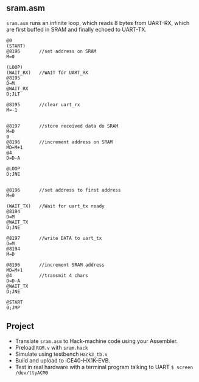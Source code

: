 ## sram.asm

`sram.asm` runs an infinite loop, which reads 8 bytes from UART-RX, which are first buffed in SRAM and finally echoed to UART-TX.

```
@0
(START)
@8196		//set address on SRAM
M=0

(LOOP)
(WAIT_RX) 	//WAIT for UART_RX
@8195
D=M
@WAIT_RX
D;JLT

@8195		//clear uart_rx
M=-1


@8197		//store received data do SRAM
M=D
0
@8196		//increment address on SRAM
MD=M+1
@4
D=D-A

@LOOP
D;JNE


@8196		//set address to first address
M=0

(WAIT_TX)	//Wait for uart_tx ready
@8194
D=M
@WAIT_TX
D;JNE

@8197		//write DATA to uart_tx
D=M
@8194
M=D

@8196		//increment SRAM address
MD=M+1
@4			//transmit 4 chars
D=D-A
@WAIT_TX
D;JNE

@START
0;JMP
```

## Project
* Translate `sram.asm` to Hack-machine code using your Assembler.
* Preload `ROM.v` with `sram.hack`
* Simulate using testbench `Hack3_tb.v`
* Build and upload to iCE40-HX1K-EVB.
* Test in real hardware with a terminal program talking to UART
`$ screen /dev/ttyACM0`
